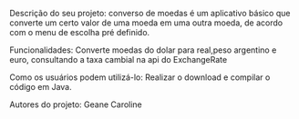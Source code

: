 Descrição do seu projeto:
converso de moedas é um aplicativo básico que converte um certo valor de uma moeda em uma outra moeda, de acordo com o menu de escolha pré definido.

Funcionalidades:
Converte moedas do dolar para real,peso argentino e euro, consultando a taxa cambial na api do ExchangeRate

Como os usuários podem utilizá-lo:
Realizar o download e compilar o código em Java.

Autores do projeto: Geane Caroline
